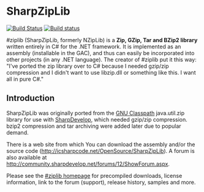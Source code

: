 # SharpZipLib

[![Build Status](https://travis-ci.org/McNeight/SharpZipLib.svg?branch=build)](https://travis-ci.org/McNeight/SharpZipLib)
[![Build status](https://ci.appveyor.com/api/projects/status/ljqg88y94s7681mp/branch/build?svg=true)](https://ci.appveyor.com/project/McNeight/SharpZipLib/branch/build)

\#ziplib (SharpZipLib, formerly NZipLib) is a **Zip, GZip, Tar and BZip2 library** written entirely in C\# for the .NET framework. It is implemented as an assembly (installable in the GAC), and thus can easily be incorporated into other projects (in any .NET language). The creator of #ziplib put it this way: "I've ported the zip library over to C\# because I needed gzip/zip compression and I didn't want to use libzip.dll or something like this. I want all in pure C\#."

Introduction
------------

SharpZipLib was originally ported from the [GNU Classpath](http://www.gnu.org/software/classpath/) java.util.zip library for use with [SharpDevelop](http://www.icsharpcode.net/OpenSource/SD), which needed gzip/zip compression. bzip2 compression and tar archiving were added later due to popular demand.

There is a web site from which You can download the assembly and/or the source code (<http://icsharpcode.net/OpenSource/SharpZipLib>). A forum is also available at http://community.sharpdevelop.net/forums/12/ShowForum.aspx.

Please see the [\#ziplib homepage](http://icsharpcode.github.io/SharpZipLib/) for precompiled downloads, license information, link to the forum (support), release history, samples and more.
